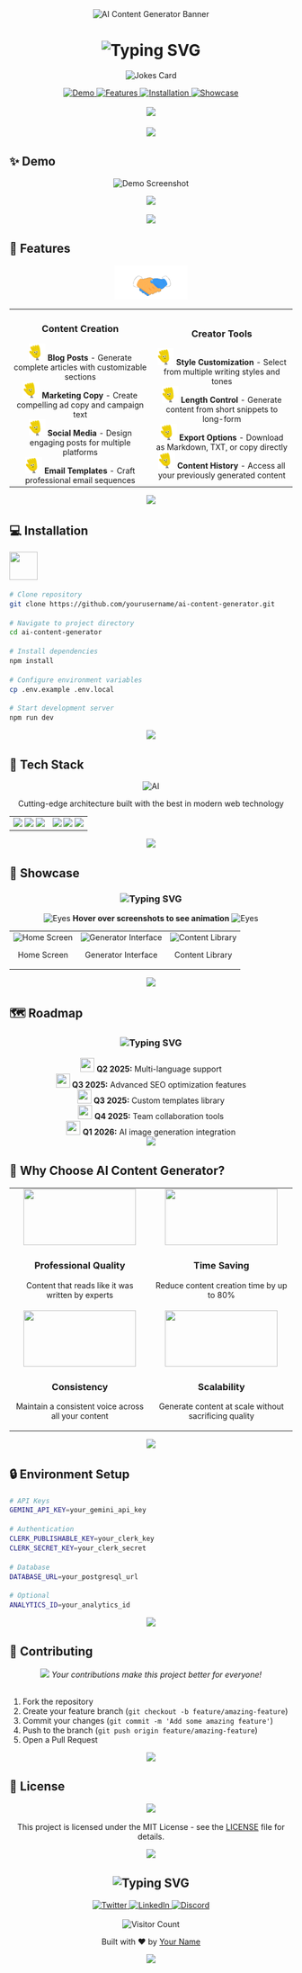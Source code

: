 <div align="center">
  <img src="https://images.unsplash.com/photo-1534270804882-6b5048b1c1fc?auto=format&fit=crop&w=1200&q=80" alt="AI Content Generator Banner" width="100%" class="animate-fade-in"/>
</div>

<h1 align="center">
  <img src="https://readme-typing-svg.herokuapp.com?font=Poppins&weight=600&size=40&duration=3000&pause=1000&color=3B82F6&center=true&vCenter=true&random=false&width=500&height=70&lines=AI+Content+Generator;Powered+by+Gemini;Create.+Generate.+Inspire." alt="Typing SVG" />
</h1>

<p align="center">
  <img src="https://readme-jokes.vercel.app/api?theme=react" alt="Jokes Card" />
</p>

<div align="center">
  <a href="#-demo">
    <img src="https://img.shields.io/badge/demo-view_live-brightgreen.svg?style=for-the-badge&logo=vercel&logoColor=white" alt="Demo">
  </a>
  <a href="#-features">
    <img src="https://img.shields.io/badge/features-explore-orange.svg?style=for-the-badge&logo=buffer&logoColor=white" alt="Features">
  </a>
  <a href="#-installation">
    <img src="https://img.shields.io/badge/install-get_started-blue.svg?style=for-the-badge&logo=npm&logoColor=white" alt="Installation">
  </a>
  <a href="#-showcase">
    <img src="https://img.shields.io/badge/showcase-preview-purple.svg?style=for-the-badge&logo=adobe&logoColor=white" alt="Showcase">
  </a>
</div>

<br />

<div align="center">
  <img src="https://skillicons.dev/icons?i=nextjs,react,tailwind,js,ts,postgres" />
</div>

<br/>

<div align="center">
  <img src="https://raw.githubusercontent.com/andreasbm/readme/master/assets/lines/rainbow.png" />
</div>

## ✨ Demo

<div align="center">
  <img src="https://via.placeholder.com/1200x600/000000/FFFFFF?text=AI+Content+Generator+Demo" alt="Demo Screenshot" width="80%" class="animate-scale-in"/>
  
  <p align="center">
    <a href="https://ai-content-generator.demo" target="_blank">
      <img src="https://img.shields.io/badge/Try%20It%20Now-000?style=for-the-badge&logo=vercel&logoColor=white">
    </a>
  </p>
</div>

<div align="center">
  <img src="https://raw.githubusercontent.com/andreasbm/readme/master/assets/lines/rainbow.png" />
</div>

## 🚀 Features

<div align="center">
  <img src="https://github.com/SatYu26/SatYu26/blob/master/Assets/Handshake.gif" height="60px">
</div>

<table>
  <tr>
    <td width="50%">
      <h3 align="center">Content Creation</h3>
      <div align="center">
        <img src="https://github.com/SatYu26/SatYu26/blob/master/Assets/wave.gif" height="30px" width="30px">
        <strong>Blog Posts</strong> - Generate complete articles with customizable sections<br/>
        <img src="https://github.com/SatYu26/SatYu26/blob/master/Assets/wave.gif" height="30px" width="30px">
        <strong>Marketing Copy</strong> - Create compelling ad copy and campaign text<br/>
        <img src="https://github.com/SatYu26/SatYu26/blob/master/Assets/wave.gif" height="30px" width="30px">
        <strong>Social Media</strong> - Design engaging posts for multiple platforms<br/>
        <img src="https://github.com/SatYu26/SatYu26/blob/master/Assets/wave.gif" height="30px" width="30px">
        <strong>Email Templates</strong> - Craft professional email sequences
      </div>
    </td>
    <td width="50%">
      <h3 align="center">Creator Tools</h3>
      <div align="center">
        <img src="https://github.com/SatYu26/SatYu26/blob/master/Assets/wave.gif" height="30px" width="30px">
        <strong>Style Customization</strong> - Select from multiple writing styles and tones<br/>
        <img src="https://github.com/SatYu26/SatYu26/blob/master/Assets/wave.gif" height="30px" width="30px">
        <strong>Length Control</strong> - Generate content from short snippets to long-form<br/>
        <img src="https://github.com/SatYu26/SatYu26/blob/master/Assets/wave.gif" height="30px" width="30px">
        <strong>Export Options</strong> - Download as Markdown, TXT, or copy directly<br/>
        <img src="https://github.com/SatYu26/SatYu26/blob/master/Assets/wave.gif" height="30px" width="30px">
        <strong>Content History</strong> - Access all your previously generated content
      </div>
    </td>
  </tr>
</table>

<div align="center">
  <a href="#"><img src="https://raw.githubusercontent.com/andreasbm/readme/master/assets/lines/rainbow.png"></a>
</div>

## 💻 Installation

<img src="https://media2.giphy.com/media/QssGEmpkyEOhBCb7e1/giphy.gif?cid=ecf05e47a0n3gi1bfqntqmob8g9aid1oyj2wr3ds3mg700bl&rid=giphy.gif" width="50px" height="50px">

```bash
# Clone repository
git clone https://github.com/yourusername/ai-content-generator.git

# Navigate to project directory
cd ai-content-generator

# Install dependencies
npm install

# Configure environment variables
cp .env.example .env.local

# Start development server
npm run dev
```

<div align="center">
  <a href="#"><img src="https://raw.githubusercontent.com/andreasbm/readme/master/assets/lines/rainbow.png"></a>
</div>

## 🔧 Tech Stack

<div align="center">
  <img src="https://upload.wikimedia.org/wikipedia/commons/thumb/0/04/ChatGPT_logo.svg/1024px-ChatGPT_logo.svg.png" width="40" alt="AI">
  <p>Cutting-edge architecture built with the best in modern web technology</p>
</div>

<div align="center">
  <table>
    <tr>
      <td align="center">
        <img src="https://img.shields.io/badge/Next.js-black?style=for-the-badge&logo=next.js&logoColor=white">
        <img src="https://img.shields.io/badge/React-61DAFB?style=for-the-badge&logo=react&logoColor=black">
        <img src="https://img.shields.io/badge/Tailwind_CSS-38B2AC?style=for-the-badge&logo=tailwind-css&logoColor=white">
      </td>
      <td align="center">
        <img src="https://img.shields.io/badge/Google_Gemini-4285F4?style=for-the-badge&logo=google&logoColor=white">
        <img src="https://img.shields.io/badge/PostgreSQL-316192?style=for-the-badge&logo=postgresql&logoColor=white">
        <img src="https://img.shields.io/badge/Clerk-6C47FF?style=for-the-badge&logo=clerk&logoColor=white">
      </td>
    </tr>
  </table>
</div>

<div align="center">
  <a href="#"><img src="https://raw.githubusercontent.com/andreasbm/readme/master/assets/lines/rainbow.png"></a>
</div>

## 📱 Showcase

<div align="center">
  <h3>
    <img src="https://readme-typing-svg.herokuapp.com?font=Fira+Code&weight=500&size=25&pause=1000&color=22C55E&center=true&vCenter=true&repeat=false&random=false&width=435&lines=Live+Application+Preview" alt="Typing SVG" />
  </h3>
</div>

<div align="center">
  <img src="https://raw.githubusercontent.com/Tarikul-Islam-Anik/Animated-Fluent-Emojis/master/Emojis/Hand%20gestures/Eyes.png" alt="Eyes" width="25" height="25" />
  <strong>Hover over screenshots to see animation</strong>
  <img src="https://raw.githubusercontent.com/Tarikul-Islam-Anik/Animated-Fluent-Emojis/master/Emojis/Hand%20gestures/Eyes.png" alt="Eyes" width="25" height="25" />
</div>

<div align="center">
  <table>
    <tr>
      <td>
        <img src="https://via.placeholder.com/400x800/111111/FFFFFF?text=Home+Screen" alt="Home Screen" width="100%" class="image-hover-effect"/>
        <p align="center">Home Screen</p>
      </td>
      <td>
        <img src="https://via.placeholder.com/400x800/111111/FFFFFF?text=Generator" alt="Generator Interface" width="100%" class="image-hover-effect"/>
        <p align="center">Generator Interface</p>
      </td>
      <td>
        <img src="https://via.placeholder.com/400x800/111111/FFFFFF?text=Content+Library" alt="Content Library" width="100%" class="image-hover-effect"/>
        <p align="center">Content Library</p>
      </td>
    </tr>
  </table>
</div>

<style>
  .image-hover-effect {
    transition: transform 0.3s ease;
  }
  .image-hover-effect:hover {
    transform: scale(1.05);
  }
  .animate-fade-in {
    animation: fadeIn 2s ease-in-out;
  }
  .animate-scale-in {
    animation: scaleIn 1s ease-in-out;
  }
  @keyframes fadeIn {
    0% { opacity: 0; }
    100% { opacity: 1; }
  }
  @keyframes scaleIn {
    0% { transform: scale(0.95); opacity: 0; }
    100% { transform: scale(1); opacity: 1; }
  }
</style>

<div align="center">
  <a href="#"><img src="https://raw.githubusercontent.com/andreasbm/readme/master/assets/lines/rainbow.png"></a>
</div>

## 🗺️ Roadmap

<div align="center">
  <h3>
    <img src="https://readme-typing-svg.herokuapp.com?font=Fira+Code&weight=500&size=25&pause=1000&color=F59E0B&center=true&vCenter=true&repeat=false&random=false&width=435&lines=Project+Evolution+Timeline" alt="Typing SVG" />
  </h3>
</div>

<div align="center">
  <img src="https://github.com/SatYu26/SatYu26/blob/master/Assets/Point.gif" height="25px" width="25px">
  <b>Q2 2025:</b> Multi-language support
  <br>
  <img src="https://github.com/SatYu26/SatYu26/blob/master/Assets/Point.gif" height="25px" width="25px">
  <b>Q3 2025:</b> Advanced SEO optimization features
  <br>
  <img src="https://github.com/SatYu26/SatYu26/blob/master/Assets/Point.gif" height="25px" width="25px">
  <b>Q3 2025:</b> Custom templates library
  <br>
  <img src="https://github.com/SatYu26/SatYu26/blob/master/Assets/Point.gif" height="25px" width="25px">
  <b>Q4 2025:</b> Team collaboration tools
  <br>
  <img src="https://github.com/SatYu26/SatYu26/blob/master/Assets/Point.gif" height="25px" width="25px">
  <b>Q1 2026:</b> AI image generation integration
</div>

<div align="center">
  <a href="#"><img src="https://raw.githubusercontent.com/andreasbm/readme/master/assets/lines/rainbow.png"></a>
</div>

## 💎 Why Choose AI Content Generator?

<div align="center">
  <table>
    <tr>
      <td align="center">
        <img src="https://media.giphy.com/media/3oEjI6SIIHBdRxXI40/giphy.gif" width="200px" height="100px"/>
        <h3>Professional Quality</h3>
        <p>Content that reads like it was written by experts</p>
      </td>
      <td align="center">
        <img src="https://media.giphy.com/media/RhMmGFlRGT1UtgGTaD/giphy.gif" width="200px" height="100px"/>
        <h3>Time Saving</h3>
        <p>Reduce content creation time by up to 80%</p>
      </td>
    </tr>
    <tr>
      <td align="center">
        <img src="https://media.giphy.com/media/3o7TKTDn976rzVgky4/giphy.gif" width="200px" height="100px"/>
        <h3>Consistency</h3>
        <p>Maintain a consistent voice across all your content</p>
      </td>
      <td align="center">
        <img src="https://media.giphy.com/media/l46Cy1rHbQ92uuLXa/giphy.gif" width="200px" height="100px"/>
        <h3>Scalability</h3>
        <p>Generate content at scale without sacrificing quality</p>
      </td>
    </tr>
  </table>
</div>

<div align="center">
  <a href="#"><img src="https://raw.githubusercontent.com/andreasbm/readme/master/assets/lines/rainbow.png"></a>
</div>

## 🔒 Environment Setup

```bash
# API Keys
GEMINI_API_KEY=your_gemini_api_key

# Authentication
CLERK_PUBLISHABLE_KEY=your_clerk_key
CLERK_SECRET_KEY=your_clerk_secret

# Database
DATABASE_URL=your_postgresql_url

# Optional
ANALYTICS_ID=your_analytics_id
```

<div align="center">
  <a href="#"><img src="https://raw.githubusercontent.com/andreasbm/readme/master/assets/lines/rainbow.png"></a>
</div>

## 🤝 Contributing

<div align="center">
  <img src="https://media.giphy.com/media/LnQjpWaON8nhr21vNW/giphy.gif" width="60"> <em>Your contributions make this project better for everyone!</em>
</div>

<br>

1. Fork the repository
2. Create your feature branch (`git checkout -b feature/amazing-feature`)
3. Commit your changes (`git commit -m 'Add some amazing feature'`)
4. Push to the branch (`git push origin feature/amazing-feature`)
5. Open a Pull Request

<div align="center">
  <a href="#"><img src="https://raw.githubusercontent.com/andreasbm/readme/master/assets/lines/rainbow.png"></a>
</div>

## 📄 License

<div align="center">
  <img src="https://media.giphy.com/media/VeerqLAX1iI3sEwOPJ/giphy.gif" width="100">
  <p>This project is licensed under the MIT License - see the <a href="LICENSE">LICENSE</a> file for details.</p>
</div>

<div align="center">
  <a href="#"><img src="https://raw.githubusercontent.com/andreasbm/readme/master/assets/lines/rainbow.png"></a>
</div>

<div align="center">
  <h2>
    <img src="https://readme-typing-svg.herokuapp.com?font=Poppins&weight=600&size=28&duration=4000&pause=1000&color=E11D48&center=true&vCenter=true&random=false&width=435&lines=Connect+With+Us" alt="Typing SVG" />
  </h2>
</div>

<div align="center">
  <a href="https://twitter.com/yourusername">
    <img src="https://img.shields.io/badge/Twitter-1DA1F2?style=for-the-badge&logo=twitter&logoColor=white" alt="Twitter">
  </a>
  <a href="https://linkedin.com/in/yourusername">
    <img src="https://img.shields.io/badge/LinkedIn-0077B5?style=for-the-badge&logo=linkedin&logoColor=white" alt="LinkedIn">
  </a>
  <a href="https://discord.gg/yourinvite">
    <img src="https://img.shields.io/badge/Discord-7289DA?style=for-the-badge&logo=discord&logoColor=white" alt="Discord">
  </a>
</div>

<br>

<div align="center">
  <img src="https://profile-counter.glitch.me/{yourusername}/count.svg" alt="Visitor Count">
  <p>Built with ❤️ by <a href="https://github.com/yourusername">Your Name</a></p>
  
  <img src="https://raw.githubusercontent.com/trinib/trinib/main/assets/footer.svg" width="100%">
</div>

<!-- Invisible section with CSS for animations -->
<div style="display:none">
  <style>
    @keyframes float {
      0% { transform: translateY(0px); }
      50% { transform: translateY(-10px); }
      100% { transform: translateY(0px); }
    }
    
    @keyframes pulse {
      0% { transform: scale(1); }
      50% { transform: scale(1.05); }
      100% { transform: scale(1); }
    }
    
    .float {
      animation: float 3s ease-in-out infinite;
    }
    
    .pulse {
      animation: pulse 2s ease-in-out infinite;
    }
  </style>
</div>
